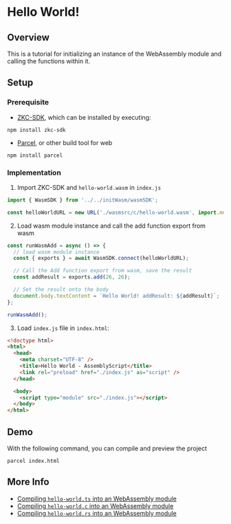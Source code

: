 # Hello World!

## Overview

This is a tutorial for initializing an instance of the WebAssembly module and calling the functions within it.

## Setup

### Prerequisite

- [ZKC-SDK][1], which can be installed by executing:

```shell
npm install zkc-sdk
```

- [Parcel][2], or other build tool for web

```shell
npm install parcel
```

### Implementation

1.  Import ZKC-SDK and `hello-world.wasm` in `index.js`

```javascript
import { WasmSDK } from '../../initWasm/wasmSDK';

const helloWorldURL = new URL('./wasmsrc/c/hello-world.wasm', import.meta.url);
```

2.  Load wasm module instance and call the add function export from wasm

```javascript
const runWasmAdd = async () => {
  // load wasm module instance
  const { exports } = await WasmSDK.connect(helloWorldURL);

  // Call the Add function export from wasm, save the result
  const addResult = exports.add(26, 26);

  // Set the result onto the body
  document.body.textContent = `Hello World! addResult: ${addResult}`;
};

runWasmAdd();
```

3.  Load `index.js` file in `index.html`:

```html
<!doctype html>
<html>
  <head>
    <meta charset="UTF-8" />
    <title>Hello World - AssemblyScript</title>
    <link rel="preload" href="./index.js" as="script" />
  </head>

  <body>
    <script type="module" src="./index.js"></script>
  </body>
</html>
```

## Demo

With the following command, you can compile and preview the project

```shell
parcel index.html
```

## More Info

- [Compiling `hello-world.ts` into an WebAssembly module][3]
- [Compiling `hello-world.c` into an WebAssembly module][4]
- [Compiling `hello-world.rs` into an WebAssembly module][5]

[1]: https://github.com/zkcrossteam/ZKC-SDK
[2]: https://parceljs.org/
[3]: https://git-pager.avosapps.us/wasmsrc/assemblyscript/README.md
[4]: https://git-pager.avosapps.us/wasmsrc/c/README.md
[5]: https://git-pager.avosapps.us/wasmsrc/rust/README.md
